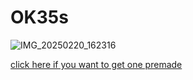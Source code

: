# OK35s
![IMG_20250220_162316](https://github.com/user-attachments/assets/5d82c6d5-f283-42e3-be68-6353d0793985)

[click here if you want to get one premade](https://mothdotmonster-shop.square.site/product/ok35s/11)
